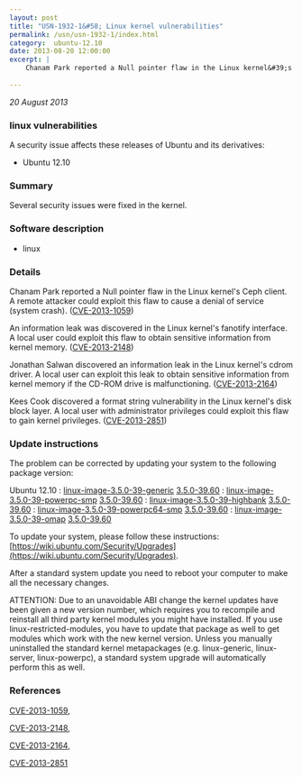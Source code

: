 ```yaml
---
layout: post
title: "USN-1932-1&#58; Linux kernel vulnerabilities"
permalink: /usn/usn-1932-1/index.html
category:  ubuntu-12.10
date: 2013-08-20 12:00:00
excerpt: |
    Chanam Park reported a Null pointer flaw in the Linux kernel&#39;s Ceph client. A remote attacker could exploit this flaw to cause a denial of service (system crash). ([CVE-2013-1059](http://people.ubuntu.com/~ubuntu-security/cve/CVE-2013-1059))
    
--- 
```

 
 

*20 August 2013*

### linux vulnerabilities

A security issue affects these releases of Ubuntu and its derivatives:

* Ubuntu 12.10

### Summary

Several security issues were fixed in the kernel. 

### Software description

* linux 

### Details

Chanam Park reported a Null pointer flaw in the Linux kernel&#39;s Ceph client. A remote attacker could exploit this flaw to cause a denial of service (system crash). ([CVE-2013-1059](http://people.ubuntu.com/~ubuntu-security/cve/CVE-2013-1059))

An information leak was discovered in the Linux kernel&#39;s fanotify interface. A local user could exploit this flaw to obtain sensitive information from kernel memory. ([CVE-2013-2148](http://people.ubuntu.com/~ubuntu-security/cve/CVE-2013-2148))

Jonathan Salwan discovered an information leak in the Linux kernel&#39;s cdrom driver. A local user can exploit this leak to obtain sensitive information from kernel memory if the CD-ROM drive is malfunctioning. ([CVE-2013-2164](http://people.ubuntu.com/~ubuntu-security/cve/CVE-2013-2164))

Kees Cook discovered a format string vulnerability in the Linux kernel&#39;s disk block layer. A local user with administrator privileges could exploit this flaw to gain kernel privileges. ([CVE-2013-2851](http://people.ubuntu.com/~ubuntu-security/cve/CVE-2013-2851)) 

### Update instructions

The problem can be corrected by updating your system to the following package version:

Ubuntu 12.10
 : [linux-image-3.5.0-39-generic](https://launchpad.net/ubuntu/+source/linux) <span> [3.5.0-39.60](https://launchpad.net/ubuntu/+source/linux/3.5.0-39.60) </span> 
 : [linux-image-3.5.0-39-powerpc-smp](https://launchpad.net/ubuntu/+source/linux) <span> [3.5.0-39.60](https://launchpad.net/ubuntu/+source/linux/3.5.0-39.60) </span> 
 : [linux-image-3.5.0-39-highbank](https://launchpad.net/ubuntu/+source/linux) <span> [3.5.0-39.60](https://launchpad.net/ubuntu/+source/linux/3.5.0-39.60) </span> 
 : [linux-image-3.5.0-39-powerpc64-smp](https://launchpad.net/ubuntu/+source/linux) <span> [3.5.0-39.60](https://launchpad.net/ubuntu/+source/linux/3.5.0-39.60) </span> 
 : [linux-image-3.5.0-39-omap](https://launchpad.net/ubuntu/+source/linux) <span> [3.5.0-39.60](https://launchpad.net/ubuntu/+source/linux/3.5.0-39.60) </span> 

To update your system, please follow these instructions: [https://wiki.ubuntu.com/Security/Upgrades](https://wiki.ubuntu.com/Security/Upgrades).

After a standard system update you need to reboot your computer to make all the necessary changes.

ATTENTION: Due to an unavoidable ABI change the kernel updates have been given a new version number, which requires you to recompile and reinstall all third party kernel modules you might have installed. If you use linux-restricted-modules, you have to update that package as well to get modules which work with the new kernel version. Unless you manually uninstalled the standard kernel metapackages (e.g. linux-generic, linux-server, linux-powerpc), a standard system upgrade will automatically perform this as well. 

### References

 
 [CVE-2013-1059](http://people.ubuntu.com/~ubuntu-security/cve/CVE-2013-1059), 

 [CVE-2013-2148](http://people.ubuntu.com/~ubuntu-security/cve/CVE-2013-2148), 

 [CVE-2013-2164](http://people.ubuntu.com/~ubuntu-security/cve/CVE-2013-2164), 

 [CVE-2013-2851](http://people.ubuntu.com/~ubuntu-security/cve/CVE-2013-2851)
 

